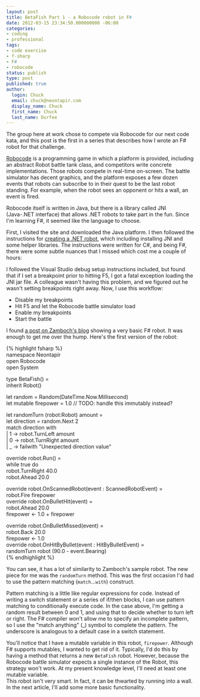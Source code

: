 ```yaml
---
layout: post
title: BetaFish Part 1 - a Robocode robot in F#
date: 2012-03-15 23:34:50.000000000 -06:00
categories:
- coding
- professional
tags:
- code exercise
- f-sharp
- F#
- robocode
status: publish
type: post
published: true
author:
  login: Chuck
  email: chuck@neontapir.com
  display_name: Chuck
  first_name: Chuck
  last_name: Durfee
---
```

The group here at work chose to compete via Robocode for our next code kata, and this post is the first in a series that describes how I wrote an F# robot for that challenge.

[Robocode](http://robocode.sourceforge.net/) is a programming game in which a platform is provided, including an abstract Robot battle tank class, and competitors write concrete implementations. Those robots compete in real-time on-screen. The battle simulator has decent graphics, and the platform exposes a few dozen events that robots can subscribe to in their quest to be the last robot standing. For example, when the robot sees an opponent or hits a wall, an event is fired.

Robocode itself is written in Java, but there is a library called JNI (Java-.NET interface) that allows .NET robots to take part in the fun. Since I'm learning F#, it seemed like the language to choose.

First, I visited the site and downloaded the Java platform. I then followed the instructions for [creating a .NET robot](http://robowiki.net/wiki/Robocode/.NET/Create_a_.NET_robot_with_Visual_Studio), which including installing JNI and some helper libraries. The instructions were written for C#, and being F#, there were some subtle nuances that I missed which cost me a couple of hours:

I followed the Visual Studio debug setup instructions included, but found that if I set a breakpoint prior to hitting F5, I got a fatal exception loading the JNI jar file. A colleague wasn't having this problem, and we figured out he wasn't setting breakpoints right away. Now, I use this workflow:

*   Disable my breakpoints
*   Hit F5 and let the Robocode battle simulator load
*   Enable my breakpoints
*   Start the battle

I found [a post on Zamboch's blog](http://zamboch.blogspot.com/2010/07/clr-40-for-robocode.html) showing a very basic F# robot. It was enough to get me over the hump. Here's the first version of the robot:

{% highlight fsharp %}  
 namespace Neontapir  
 open Robocode  
 open System

type BetaFish() =  
 inherit Robot()

let random = Random(DateTime.Now.Millisecond)  
 let mutable firepower = 1.0 // TODO: handle this immutably instead?

let randomTurn (robot:Robot) amount =  
 let direction = random.Next 2  
 match direction with  
 | 1 -&gt; robot.TurnLeft amount  
 | 0 -&gt; robot.TurnRight amount  
 | _ -&gt; failwith "Unexpected direction value"

override robot.Run() =  
 while true do  
 robot.TurnRight 40.0  
 robot.Ahead 20.0

override robot.OnScannedRobot(event : ScannedRobotEvent) =  
 robot.Fire firepower  
 override robot.OnBulletHit(event) =  
 robot.Ahead 20.0  
 firepower &lt;- 1.0 + firepower

override robot.OnBulletMissed(event) =  
 robot.Back 20.0  
 firepower &lt;- 1.0  
 override robot.OnHitByBullet(event : HitByBulletEvent) =  
 randomTurn robot (90.0 - event.Bearing)  
{% endhighlight %}

You can see, it has a lot of similarity to Zamboch's sample robot. The new piece for me was the `randomTurn` method. This was the first occasion I'd had to use the pattern matching (`match`...`with`) construct.

Pattern matching is a little like regular expressions for code. Instead of writing a switch statement or a series of if/then blocks, I can use pattern matching to conditionally execute code. In the case above, I'm getting a random result between 0 and 1, and using that to decide whether to turn left or right. The F# compiler won't allow me to specify an incomplete pattern, so I use the "match anything" (\_) symbol to complete the pattern. The underscore is analogous to a default case in a switch statement.

You'll notice that I have a mutable variable in this robot, `firepower`. Although F# supports mutables, I wanted to get rid of it. Typically, I'd do this by having a method that returns a new `BetaFish` robot. However, because the Robocode battle simulator expects a single instance of the Robot, this strategy won't work. At my present knowledge level, I'll need at least one mutable variable.  
 This robot isn't very smart. In fact, it can be thwarted by running into a wall. In the next article, I'll add some more basic functionality.
